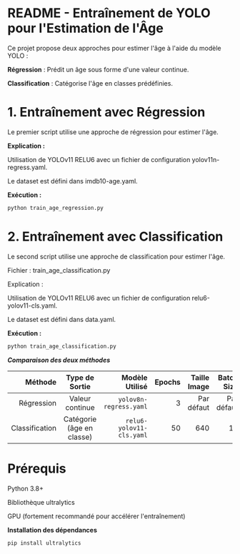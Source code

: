 #  README - Entraînement de YOLO pour l'Estimation de l'Âge

Ce projet propose deux approches pour estimer l'âge à l'aide du modèle YOLO :

**Régression** : Prédit un âge sous forme d'une valeur continue.

**Classification** : Catégorise l'âge en classes prédéfinies.

#  1. Entraînement avec Régression

Le premier script utilise une approche de régression pour estimer l'âge.

**Explication :**

Utilisation de YOLOv11 RELU6 avec un fichier de configuration yolov11n-regress.yaml.

Le dataset est défini dans imdb10-age.yaml.

**Exécution :**
```bash
python train_age_regression.py
```

#  2. Entraînement avec Classification

Le second script utilise une approche de classification pour estimer l'âge.

Fichier : train_age_classification.py

Explication :

Utilisation de YOLOv11 RELU6 avec un fichier de configuration relu6-yolov11-cls.yaml.

Le dataset est défini dans data.yaml.

**Exécution :**
```bash
python train_age_classification.py
```

***Comparaison des deux méthodes***


| Méthode       | Type de Sortie          | Modèle Utilisé         | Epochs | Taille Image | Batch Size |
|--------------:|:-----------------------:|-----------------------:|-------:|-------------:|-----------:|
| Régression    | Valeur continue         | `yolov8n-regress.yaml` |      3 | Par défaut   | Par défaut |
| Classification| Catégorie (âge en classe)| `relu6-yolov11-cls.yaml` |     50 | 640         | 16        |


#  Prérequis

Python 3.8+

Bibliothèque ultralytics

GPU (fortement recommandé pour accélérer l'entraînement)

**Installation des dépendances**
```bash
pip install ultralytics
```

